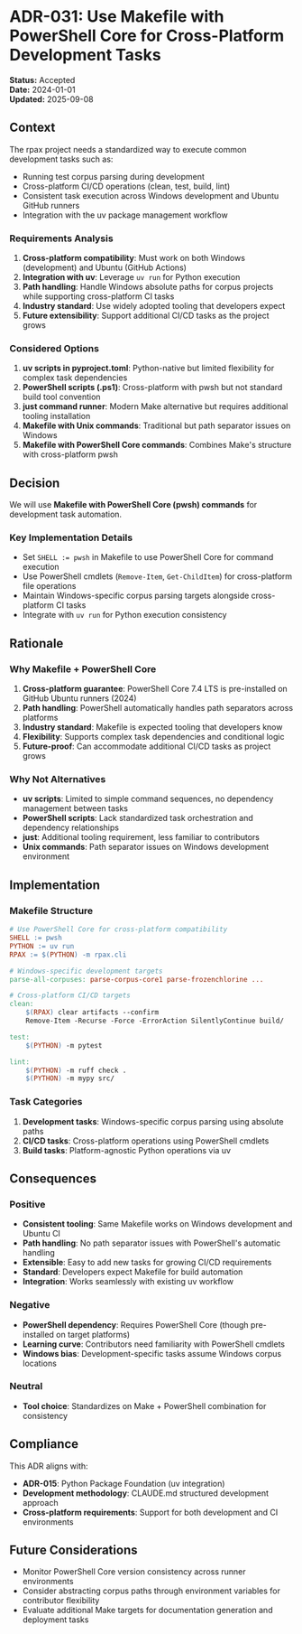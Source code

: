 # ADR-031: Use Makefile with PowerShell Core for Cross-Platform Development Tasks

**Status:** Accepted  
**Date:** 2024-01-01  
**Updated:** 2025-09-08

## Context

The rpax project needs a standardized way to execute common development tasks such as:
- Running test corpus parsing during development
- Cross-platform CI/CD operations (clean, test, build, lint)
- Consistent task execution across Windows development and Ubuntu GitHub runners
- Integration with the uv package management workflow

### Requirements Analysis

1. **Cross-platform compatibility**: Must work on both Windows (development) and Ubuntu (GitHub Actions)
2. **Integration with uv**: Leverage `uv run` for Python execution
3. **Path handling**: Handle Windows absolute paths for corpus projects while supporting cross-platform CI tasks
4. **Industry standard**: Use widely adopted tooling that developers expect
5. **Future extensibility**: Support additional CI/CD tasks as the project grows

### Considered Options

1. **uv scripts in pyproject.toml**: Python-native but limited flexibility for complex task dependencies
2. **PowerShell scripts (.ps1)**: Cross-platform with pwsh but not standard build tool convention
3. **just command runner**: Modern Make alternative but requires additional tooling installation
4. **Makefile with Unix commands**: Traditional but path separator issues on Windows
5. **Makefile with PowerShell Core commands**: Combines Make's structure with cross-platform pwsh

## Decision

We will use **Makefile with PowerShell Core (pwsh) commands** for development task automation.

### Key Implementation Details

- Set `SHELL := pwsh` in Makefile to use PowerShell Core for command execution
- Use PowerShell cmdlets (`Remove-Item`, `Get-ChildItem`) for cross-platform file operations
- Maintain Windows-specific corpus parsing targets alongside cross-platform CI tasks
- Integrate with `uv run` for Python execution consistency

## Rationale

### Why Makefile + PowerShell Core

1. **Cross-platform guarantee**: PowerShell Core 7.4 LTS is pre-installed on GitHub Ubuntu runners (2024)
2. **Path handling**: PowerShell automatically handles path separators across platforms
3. **Industry standard**: Makefile is expected tooling that developers know
4. **Flexibility**: Supports complex task dependencies and conditional logic
5. **Future-proof**: Can accommodate additional CI/CD tasks as project grows

### Why Not Alternatives

- **uv scripts**: Limited to simple command sequences, no dependency management between tasks
- **PowerShell scripts**: Lack standardized task orchestration and dependency relationships  
- **just**: Additional tooling requirement, less familiar to contributors
- **Unix commands**: Path separator issues on Windows development environment

## Implementation

### Makefile Structure

```makefile
# Use PowerShell Core for cross-platform compatibility
SHELL := pwsh
PYTHON := uv run
RPAX := $(PYTHON) -m rpax.cli

# Windows-specific development targets
parse-all-corpuses: parse-corpus-core1 parse-frozenchlorine ...

# Cross-platform CI/CD targets  
clean:
    $(RPAX) clear artifacts --confirm
    Remove-Item -Recurse -Force -ErrorAction SilentlyContinue build/

test:
    $(PYTHON) -m pytest

lint:
    $(PYTHON) -m ruff check .
    $(PYTHON) -m mypy src/
```

### Task Categories

1. **Development tasks**: Windows-specific corpus parsing using absolute paths
2. **CI/CD tasks**: Cross-platform operations using PowerShell cmdlets
3. **Build tasks**: Platform-agnostic Python operations via uv

## Consequences

### Positive

- **Consistent tooling**: Same Makefile works on Windows development and Ubuntu CI
- **Path handling**: No path separator issues with PowerShell's automatic handling
- **Extensible**: Easy to add new tasks for growing CI/CD requirements
- **Standard**: Developers expect Makefile for build automation
- **Integration**: Works seamlessly with existing uv workflow

### Negative

- **PowerShell dependency**: Requires PowerShell Core (though pre-installed on target platforms)
- **Learning curve**: Contributors need familiarity with PowerShell cmdlets
- **Windows bias**: Development-specific tasks assume Windows corpus locations

### Neutral

- **Tool choice**: Standardizes on Make + PowerShell combination for consistency

## Compliance

This ADR aligns with:
- **ADR-015**: Python Package Foundation (uv integration)
- **Development methodology**: CLAUDE.md structured development approach
- **Cross-platform requirements**: Support for both development and CI environments

## Future Considerations

- Monitor PowerShell Core version consistency across runner environments
- Consider abstracting corpus paths through environment variables for contributor flexibility  
- Evaluate additional Make targets for documentation generation and deployment tasks